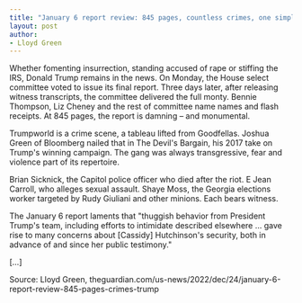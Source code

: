 ```yaml
---
title: "January 6 report review: 845 pages, countless crimes, one simple truth – Trump did it"
layout: post
author:
- Lloyd Green
---
```


Whether fomenting insurrection, standing accused of rape or stiffing the IRS, Donald Trump remains in the news. On Monday, the House select committee voted to issue its final report. Three days later, after releasing witness transcripts, the committee delivered the full monty. Bennie Thompson, Liz Cheney and the rest of committee name names and flash receipts. At 845 pages, the report is damning – and monumental.

Trumpworld is a crime scene, a tableau lifted from Goodfellas. Joshua Green of Bloomberg nailed that in The Devil's Bargain, his 2017 take on Trump's winning campaign. The gang was always transgressive, fear and violence part of its repertoire.

Brian Sicknick, the Capitol police officer who died after the riot. E Jean Carroll, who alleges sexual assault. Shaye Moss, the Georgia elections worker targeted by Rudy Giuliani and other minions. Each bears witness.

The January 6 report laments that "thuggish behavior from President Trump's team, including efforts to intimidate described elsewhere … gave rise to many concerns about [Cassidy] Hutchinson's security, both in advance of and since her public testimony."

[…]

Source: Lloyd Green, theguardian.com/us-news/2022/dec/24/january-6-report-review-845-pages-crimes-trump
